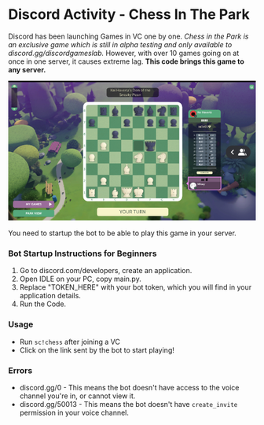 # Discord Activity - Chess In The Park
Discord has been launching Games in VC one by one. *Chess in the Park is an exclusive game which is still in alpha testing and only available to discord.gg/discordgameslab.* However, with over 10 games going on at once in one server, it causes extreme lag. **This code brings this game to any server.**

![chess.png](https://github.com/SkullCrusher0003/discord-chess-activity/blob/main/chess.png)

You need to startup the bot to be able to play this game in your server.

### Bot Startup Instructions for Beginners
1. Go to discord.com/developers, create an application.
2. Open IDLE on your PC, copy main.py.
3. Replace "TOKEN_HERE" with your bot token, which you will find in your application details.
4. Run the Code.

### Usage
- Run `sc!chess` after joining a VC
- Click on the link sent by the bot to start playing!

### Errors
- discord.gg/0 - This means the bot doesn't have access to the voice channel you're in, or cannot view it.
- discord.gg/50013 - This means the bot doesn't have `create_invite` permission in your voice channel.
